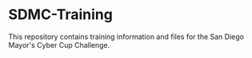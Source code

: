 # SDMC-Training
This repository contains training information and files for the San Diego Mayor's Cyber Cup Challenge.
